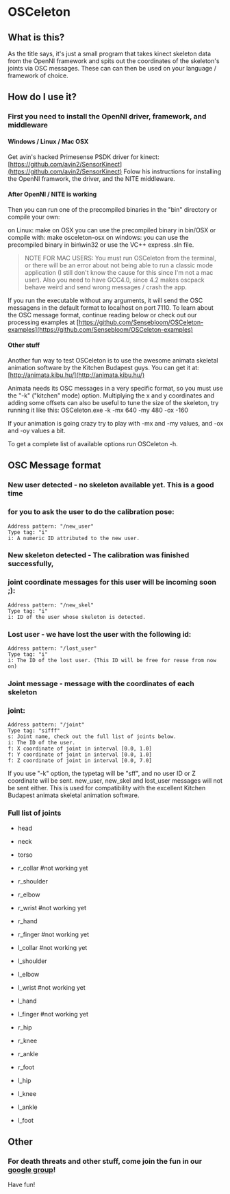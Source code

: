 OSCeleton
=========

What is this?
-------------

As the title says, it's just a small program that takes kinect
skeleton data from the OpenNI framework and spits out the coordinates
of the skeleton's joints via OSC messages. These can can then be used
on your language / framework of choice.


How do I use it?
----------------

### First you need to install the OpenNI driver, framework, and middleware
#### Windows / Linux / Mac OSX
Get avin's hacked Primesense PSDK driver for kinect:
[https://github.com/avin2/SensorKinect](https://github.com/avin2/SensorKinect)
Folow his instructions for installing the OpenNI framwork, the driver,
and the NITE middleware.

#### After OpenNI / NITE is working
Then you can run one of the precompiled binaries in the "bin"
directory or compile your own:

on Linux:
    make
on OSX you can use the precompiled binary in bin/OSX or compile with:
    make osceleton-osx
on windows: you can use the precompiled binary in bin\win32 or use the
VC++ express .sln file.

> NOTE FOR MAC USERS: You must run OSCeleton from the terminal, or
> there will be an error about not being able to run a classic mode
> application (I still don't know the cause for this since I'm not a
> mac user).
> Also you need to have GCC4.0, since 4.2 makes oscpack behave weird
> and send wrong messages / crash the app.

If you run the executable without any arguments, it will send the OSC
messagens in the default format to localhost on port 7110.
To learn about the OSC message format, continue reading below or check
out our processing examples at
[https://github.com/Sensebloom/OSCeleton-examples](https://github.com/Sensebloom/OSCeleton-examples)

#### Other stuff
Another fun way to test OSCeleton is to use the awesome animata
skeletal animation software by the Kitchen Budapest guys. You can get
it at:
[http://animata.kibu.hu/](http://animata.kibu.hu/)

Animata needs its OSC messages in a very specific format, so you must
use the "-k" ("kitchen" mode) option. Multiplying the x and y
coordinates and adding some offsets can also be useful to tune the
size of the skeleton, try running it like this:
    OSCeleton.exe -k -mx 640 -my 480 -ox -160

If your animation is going crazy try to play with -mx and -my values,
and -ox and -oy values a bit.

To get a complete list of available options run OSCeleton -h.


OSC Message format
------------------

### New user detected - no skeleton available yet. This is a good time
### for you to ask the user to do the calibration pose:

    Address pattern: "/new_user"
    Type tag: "i"
    i: A numeric ID attributed to the new user.


### New skeleton detected - The calibration was finished successfully,
### joint coordinate messages for this user will be incoming soon ;):

    Address pattern: "/new_skel"
    Type tag: "i"
    i: ID of the user whose skeleton is detected.


### Lost user - we have lost the user with the following id:

    Address pattern: "/lost_user"
    Type tag: "i"
    i: The ID of the lost user. (This ID will be free for reuse from now on)


### Joint message - message with the coordinates of each skeleton
### joint:

    Address pattern: "/joint"
    Type tag: "sifff"
    s: Joint name, check out the full list of joints below.
    i: The ID of the user.
    f: X coordinate of joint in interval [0.0, 1.0]
    f: Y coordinate of joint in interval [0.0, 1.0]
    f: Z coordinate of joint in interval [0.0, 7.0]

If you use "-k" option, the typetag will be "sff", and no user ID or Z
coordinate will be sent. new_user, new_skel and lost_user messages
will not be sent either. This is used for compatibility with the
excellent Kitchen Budapest animata skeletal animation software.


### Full list of joints

* head
* neck
* torso

* r_collar #not working yet
* r_shoulder
* r_elbow
* r_wrist #not working yet
* r_hand
* r_finger #not working yet

* l_collar #not working yet
* l_shoulder
* l_elbow
* l_wrist #not working yet
* l_hand
* l_finger #not working yet

* r_hip
* r_knee
* r_ankle
* r_foot

* l_hip
* l_knee
* l_ankle
* l_foot


Other
-----

### For death threats and other stuff, come join the fun in our [google group](http://groups.google.com/group/osceleton)!

Have fun!
